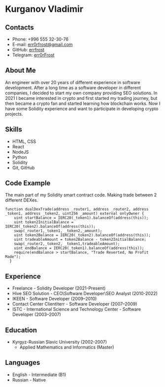 # Kurganov Vladimir

## Contacts

- Phone: +996 555 32-30-76
- E-mail: err0rfrost@gmail.com
- GitHub: [errfrost](https://github.com/errfrost)
- Telegram: [err0rFrost](https://t.me/err0rFrost)

## About Me

An engineer with over 20 years of different experience in software development. After a long time as a software developer
in different companies, I decided to start my own company providing SEO solutions. In 2021 I became interested in crypto
and first started my trading journey, but then became a crypto fan and started learning how blockchain works. Now I
have some Solidity experience and want to participate in developing crypto projects.

## Skills

- HTML, CSS
- React
- NodeJS
- Python
- Solidity
- Git, GitHub

## Code Example

The main part of my Solidity smart contract code. Making trade between 2 different DEXes.
```
function dualDexTrade(address _router1, address _router2, address _token1, address _token2, uint256 _amount) external onlyOwner {
    uint startBalance = IERC20(_token1).balanceOf(address(this));
    uint token2InitialBalance = IERC20(_token2).balanceOf(address(this));
    swap(_router1,_token1, _token2,_amount);
    uint token2Balance = IERC20(_token2).balanceOf(address(this));
    uint tradeableAmount = token2Balance - token2InitialBalance;
    swap(_router2,_token2, _token1,tradeableAmount);
    uint endBalance = IERC20(_token1).balanceOf(address(this));
    require(endBalance > startBalance, "Trade Reverted, No Profit Made");
  }
```

## Experience

- Freelance - Solidity Developer (2021-Present)
- Hive SEO Solution - CEO\Software Developer\SEO Analyst (2010-2022)
- IKEEN - Software Developer (2009–2010)
- Contact Center ClientIterr - Software Developer (2007–2009)
- ISTC - International Sсience and Technology Center - Software Developer (2003–2007)

## Education

- Kyrgyz-Russian Slavic University (2002-2007)
    - Applied Mathematics and Informatics (Master)

## Languages

- English - Intermediate (B1)
- Russian - Native